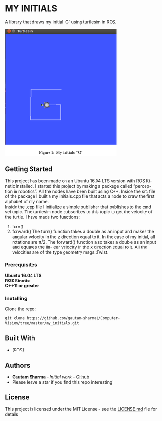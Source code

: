 # MY INITIALS
A library that draws my initial 'G' using turtlesim in ROS.

![](G.png)

## Getting Started

This project has been made on an Ubuntu 16.04 LTS version with ROS Ki- netic installed. I started this project by making a package called ”percep- tion in robotics”. All the nodes have been built using C++. Inside the src file of the package I built a my initials.cpp file that acts a node to draw the first alphabet of my name.<br/>
Inside the .cpp file I initialize a simple publisher that publishes to the cmd vel topic. The turtlesim node subscribes to this topic to get the velocity of the turtle. I have made two functions:<br/>
1. turn()
2. forward()
The turn() function takes a double as an input and makes the angular velocity
in the z direction equal to it. In the case of my initial, all rotations are π/2.
The forward() function also takes a double as an input and equates the lin- ear velocity in the x direction equal to it. All the velocities are of the type geometry msgs::Twist.



### Prerequisites
**Ubuntu 16.04 LTS** <br/>
**ROS Kinetic** <br/>
**C++11 or greater** <br/>

### Installing

Clone the repo:
```
git clone https://github.com/gautam-sharma1/Computer-Vision/tree/master/my_initials.git

```

## Built With

* [ROS]


## Authors

* **Gautam Sharma** - *Initial work* - [Github](https://github.com/gautam-sharma1)
* Please leave a star if you find this repo interesting!


## License

This project is licensed under the MIT License - see the [LICENSE.md](LICENSE.md) file for details





